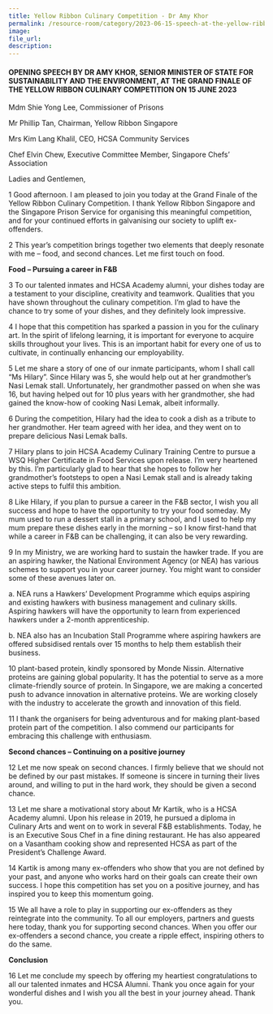 ```yaml
---
title: Yellow Ribbon Culinary Competition - Dr Amy Khor
permalink: /resource-room/category/2023-06-15-speech-at-the-yellow-ribbon-culinary-compeition/
image:
file_url:
description:
---
```


#### OPENING SPEECH BY DR AMY KHOR, SENIOR MINISTER OF STATE FOR SUSTAINABILITY AND THE ENVIRONMENT, AT THE GRAND FINALE OF THE YELLOW RIBBON CULINARY COMPETITION ON 15 JUNE 2023

Mdm Shie Yong Lee, Commissioner of Prisons

Mr Phillip Tan, Chairman, Yellow Ribbon Singapore

Mrs Kim Lang Khalil, CEO, HCSA Community Services

Chef Elvin Chew, Executive Committee Member, Singapore Chefs’ Association 

Ladies and Gentlemen,

1 Good afternoon. I am pleased to join you today at the Grand Finale of the Yellow Ribbon Culinary Competition. I thank Yellow Ribbon Singapore and the Singapore Prison Service for organising this meaningful competition, and for your continued efforts in galvanising our society to uplift ex-offenders.

2 This year’s competition brings together two elements that deeply resonate with me – food, and second chances. Let me first touch on food.

**Food – Pursuing a career in F&B**

3 To our talented inmates and HCSA Academy alumni, your dishes today are a testament to your discipline, creativity and teamwork. Qualities that you have shown throughout the culinary competition. I’m glad to have the chance to try some of your dishes, and they definitely look impressive.

4 I hope that this competition has sparked a passion in you for the culinary art. In the spirit of lifelong learning, it is important for everyone to acquire skills throughout your lives. This is an important habit for every one of us to cultivate, in continually enhancing our employability.

5 Let me share a story of one of our inmate participants, whom I shall call “Ms Hilary”. Since Hilary was 5, she would help out at her grandmother’s Nasi Lemak stall. Unfortunately, her grandmother passed on when she was 16, but having helped out for 10 plus years with her grandmother, she had gained the know-how of cooking Nasi Lemak, albeit informally.

6 During the competition, Hilary had the idea to cook a dish as a tribute to her grandmother. Her team agreed with her idea, and they went on to prepare delicious Nasi Lemak balls.

7 Hilary plans to join HCSA Academy Culinary Training Centre to pursue a WSQ Higher Certificate in Food Services upon release. I’m very heartened by this. I’m particularly glad to hear that she hopes to follow her grandmother’s footsteps to open a Nasi Lemak stall and is already taking active steps to fulfil this ambition.

8 Like Hilary, if you plan to pursue a career in the F&B sector, I wish you all success and hope to have the opportunity to try your food someday. My mum used to run a dessert stall in a primary school, and I used to help my mum prepare these dishes early in the morning – so I know first-hand that while a career in F&B can be challenging, it can also be very rewarding.
  
9 In my Ministry, we are working hard to sustain the hawker trade. If you are an aspiring hawker, the National Environment Agency (or NEA) has various schemes to support you in your career journey. You might want to consider some of these avenues later on.

a. NEA runs a Hawkers’ Development Programme which equips aspiring and existing hawkers with business management and culinary skills. Aspiring hawkers will have the opportunity to learn from experienced hawkers under a 2-month apprenticeship.

b. NEA also has an Incubation Stall Programme where aspiring hawkers are offered subsidised rentals over 15 months to help them establish their business.

10 plant-based protein, kindly sponsored by Monde Nissin. Alternative proteins are gaining global popularity. It has the potential to serve as a more climate-friendly source of protein. In Singapore, we are making a concerted push to advance innovation in alternative proteins. We are working closely with the industry to accelerate the growth and innovation of this field.

11 I thank the organisers for being adventurous and for making plant-based protein part of the competition. I also commend our participants for embracing this challenge with enthusiasm.

**Second chances – Continuing on a positive journey**

12 Let me now speak on second chances. I firmly believe that we should not be defined by our past mistakes. If someone is sincere in turning their lives around, and willing to put in the hard work, they should be given a second chance.

13 Let me share a motivational story about Mr Kartik, who is a HCSA Academy alumni. Upon his release in 2019, he pursued a diploma in Culinary Arts and went on to work in several F&B establishments. Today, he is an Executive Sous Chef in a fine dining restaurant. He has also appeared on a Vasantham cooking show and represented HCSA as part of the President’s Challenge Award.

14 Kartik is among many ex-offenders who show that you are not defined by your past, and anyone who works hard on their goals can create their own success. I hope this competition has set you on a positive journey, and has inspired you to keep this momentum going.

15 We all have a role to play in supporting our ex-offenders as they reintegrate into the community. To all our employers, partners and guests here today, thank you for supporting second chances. When you offer our ex-offenders a second chance, you create a ripple effect, inspiring others to do the same.

**Conclusion**

16 Let me conclude my speech by offering my heartiest congratulations to all our talented inmates and HCSA Alumni. Thank you once again for your wonderful dishes and I wish you all the best in your journey ahead. Thank you.
